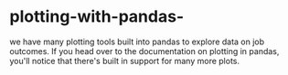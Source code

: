 # plotting-with-pandas-
we have many  plotting tools built into pandas to explore data on job outcomes. If you head over to the documentation on plotting in pandas, you'll notice that there's built in support for many more plots.
